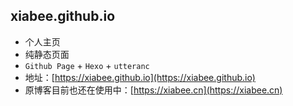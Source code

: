## xiabee.github.io

* 个人主页
* 纯静态页面
* `Github Page` + `Hexo` + `utteranc`
* 地址：[https://xiabee.github.io](https://xiabee.github.io)
* 原博客目前也还在使用中：[https://xiabee.cn](https://xiabee.cn)

